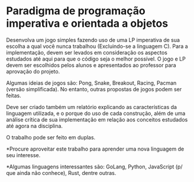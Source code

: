 # Paradigma de programação imperativa e orientada a objetos


Desenvolva um jogo simples fazendo uso de uma LP imperativa de sua escolha a qual você nunca trabalhou (Excluindo-se a linguagem C). Para a implementação, devem ser levados em consideração os aspectos estudados até aqui para que o código seja o melhor possível. O jogo e LP devem ser escolhidos pelos alunos e apresentados ao professor para aprovação do projeto.

Algumas ideias de jogos são: Pong, Snake, Breakout, Racing, Pacman (versão simplificada). No entanto, outras propostas de jogos podem ser feitas.

Deve ser criado também um relatório explicando as características da linguagem utilizada, e o porque do uso de cada construção, além de uma análise crítica de sua implementação em relação aos conceitos estudados até agora na disciplina.

O trabalho pode ser feito em duplas.

*Procure aproveitar este trabalho para aprender uma nova linguagem de seu interesse.

*Algumas linguagens interessantes são: GoLang, Python, JavaScript (p/ que ainda não conhece), Rust, dentre outras.
